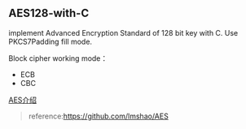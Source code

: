 ## AES128-with-C
implement Advanced Encryption Standard of 128 bit key with C.
Use PKCS7Padding fill mode.

Block cipher working mode：
- ECB
- CBC

[AES介绍](http://changsk.top/2020/04/16/AES128/)
> reference:https://github.com/lmshao/AES
